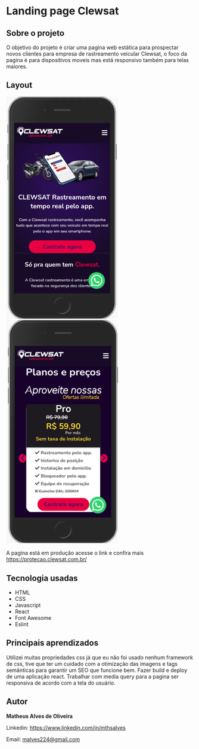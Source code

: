 # Landing page Clewsat

## Sobre o projeto
O objetivo do projeto é criar uma pagina web estática para prospectar novos clientes para empresa de rastreamento veicular Clewsat, o foco da pagina é para dispositivos moveis mas está responsivo também para telas maiores.

## Layout 


<img src="https://raw.githubusercontent.com/malves224/ClewsatWebSite/main/public/images/demoPage2.png" display="inline" alt="drawing" width="300"/>    <img src="https://raw.githubusercontent.com/malves224/ClewsatWebSite/main/public/images/demoPage1.png" display="inline"  alt="drawing" width="300"/>

A pagina está em produção acesse o link e confira mais https://protecao.clewsat.com.br/

## Tecnologia usadas

 - HTML
 - CSS
 - Javascript 
- React
- Font Awesome
-  Eslint

## Principais aprendizados 
Utilizei muitas propriedades css já que eu não foi usado nenhum framework de css, tive que ter um cuidado com a otimização das imagens e tags semânticas para garantir um SEO que funcione bem. 
Fazer build e deploy de uma aplicação react.
Trabalhar com media query para a pagina ser responsiva de acordo com a tela do usuário. 

## Autor 
**Matheus Alves de Oliveira**

Linkedin: https://www.linkedin.com/in/mthsalves

Email: malves224@gmail.com
